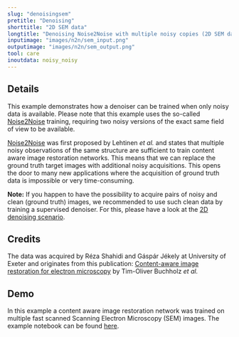 ```yaml
---
slug: "denoisingsem"
pretitle: "Denoising"
shorttitle: "2D SEM data"
longtitle: "Denoising Noise2Noise with multiple noisy copies (2D SEM data)"
inputimage: "images/n2n/sem_input.png"
outputimage: "images/n2n/sem_output.png"  
tool: care
inoutdata: noisy_noisy
---
```


## Details
This example demonstrates how a denoiser can be trained when only noisy data is available. Please note that this example uses the so-called [Noise2Noise](https://arxiv.org/abs/1803.04189) training, requiring two noisy versions of the exact same field of view to be available.

[Noise2Noise](https://arxiv.org/abs/1803.04189) was first proposed by Lehtinen _et al._ and states that multiple noisy observations of the same structure are sufficient to train content aware image restoration networks. This means that we can replace the ground truth target images with additional noisy acquisitions. This opens the door to many new applications where the acquisition of ground truth data is impossible or very time-consuming.

__Note:__ If you happen to have the possibility to acquire pairs of noisy and clean (ground truth) images, we recommended to use such clean data by training a supervised denoiser. For this, please have a look at the <a href="{{ '/scenarios/denoising2D_HumanU2OS' | prepend: site.baseurl }}">2D denoising scenario</a>.

## Credits
The data was acquired by Réza Shahidi and Gáspár Jékely at University of Exeter and originates from this publication: [Content-aware image restoration for electron microscopy](https://books.google.de/books?hl=en&lr=&id=rn2jDwAAQBAJ&oi=fnd&pg=PA277&dq=info:41WW__W36dwJ:scholar.google.com&ots=xdqzPRk19v&sig=9sxVkiynLPCj9IhHoolchoxTT_U&redir_esc=y#v=onepage&q&f=true) by Tim-Oliver Buchholz _et al._
  
## Demo
In this example a content aware image restoration network was trained on multiple fast scanned Scanning Electron Microscopy (SEM) images. The example notebook can be found [here](https://github.com/juglab/Noise2Noise-with-CSBDeep).
